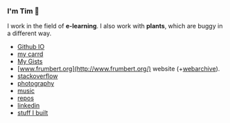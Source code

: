 ### I'm Tim 👋

I work in the field of **e-learning**. I also work with **plants**, which are buggy in a different way.

- [Github IO](https://frumbert.github.io/)
- [my carrd](https://frumbert.carrd.co/)
- [My Gists](https://gist.github.com/frumbert)
- [www.frumbert.org](http://www.frumbert.org/) website (+[webarchive](https://web.archive.org/web/2019*/http://frumbert.org)).
- [stackoverflow](https://stackoverflow.com/users/1238884/frumbert)
- [photography](https://flickr.com/photos/frumbert)
- [music](http://modarchive.org/index.php?request=view_artist_modules&query=91662)
- [repos](https://github.com/frumbert?tab=repositories)
- [linkedin](www.linkedin.com/in/tim-st-clair-au)
- [stuff I built](https://github.com/Coursesuite)
